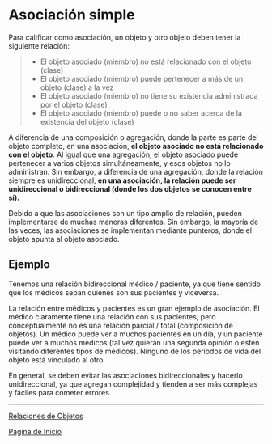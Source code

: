 # Asociación simple

Para calificar como asociación, un objeto y otro objeto deben tener la siguiente relación:

> - El objeto asociado (miembro) no está relacionado con el objeto (clase)
> - El objeto asociado (miembro) puede pertenecer a más de un objeto (clase) a la vez
> - El objeto asociado (miembro) no tiene su existencia administrada por el objeto (clase)
> - El objeto asociado (miembro) puede o no saber acerca de la existencia del objeto (clase)

A diferencia de una composición o agregación, donde la parte es parte del objeto completo, en una asociación, **el objeto asociado no está relacionado con el objeto**. Al igual que una agregación, el objeto asociado puede pertenecer a varios objetos simultáneamente, y esos objetos no lo administran. Sin embargo, a diferencia de una agregación, donde la relación siempre es unidireccional, **en una asociación, la relación puede ser unidireccional o bidireccional (donde los dos objetos se conocen entre sí).**

Debido a que las asociaciones son un tipo amplio de relación, pueden implementarse de muchas maneras diferentes. Sin embargo, la mayoría de las veces, las asociaciones se implementan mediante punteros, donde el objeto apunta al objeto asociado.

## Ejemplo

Tenemos una relación bidireccional médico / paciente, ya que tiene sentido que los médicos sepan quiénes son sus pacientes y viceversa.

La relación entre médicos y pacientes es un gran ejemplo de asociación. El médico claramente tiene una relación con sus pacientes, pero conceptualmente no es una relación parcial / total (composición de objetos). Un médico puede ver a muchos pacientes en un día, y un paciente puede ver a muchos médicos (tal vez quieran una segunda opinión o estén visitando diferentes tipos de médicos). Ninguno de los períodos de vida del objeto está vinculado al otro.

En general, se deben evitar las asociaciones bidireccionales y hacerlo unidireccional, ya que agregan complejidad y tienden a ser más complejas y fáciles para cometer errores.

------

[Relaciones de Objetos](../../docs/relaciones-objeto.md)

[Página de Inicio](https://github.com/mikeguzman/EIF201-Progra-I)

